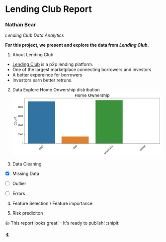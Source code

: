 # Lending Club Report
### Nathan Bear

*Lending Club Data Analytics*

**For this project, we present and explore the data from _Lending Club_.** 

1. About Lending Club
- [Lending Club](https://www.lendingclub.com/) is a p2p lending platform. 
- One of the largest marketplace connecting borrowers and investors
- A better expereince for borrowers 
- Investors earn better retruns. 


2. Data Explore
Home Onwership distribution
![image](https://github.com/Bear-LaiOffer/LendingClubReport/blob/master/Pictures/homeowners.png)


3. Data Cleaning 
- [x] Missing Data
- [ ] Outlier 
- [ ] Errors 


4. Feature Selection / Feature importance

5. Risk prediciton 

:+1: This report looks great!  - It's ready to publish!  :shipit:

:surfer:

